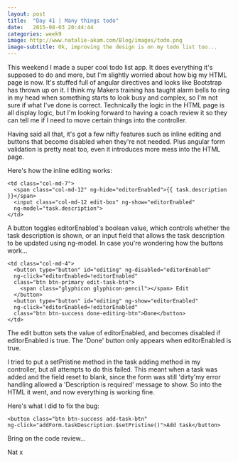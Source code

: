 ```yaml
---
layout: post
title:  "Day 41 | Many things todo"
date:   2015-08-03 20:44:44
categories: week9
image: http://www.natalie-akam.com/Blog/images/todo.png
image-subtitle: Ok, improving the design is on my todo list too...
---
```


This weekend I made a super cool todo list app. It does everything it's supposed to do and more, but I'm slightly worried about how big my HTML page is now. It's stuffed full of angular directives and looks like Bootstrap has thrown up on it. I think my Makers training has taught alarm bells to ring in my head when something starts to look busy and complex, so I'm not sure if what I've done is correct. Technically the logic in the HTML page is all display logic, but I'm looking forward to having a coach review it so they can tell me if I need to move certain things into the controller. 

Having said all that, it's got a few nifty features such as inline editing and buttons that become disabled when they're not needed. Plus angular form validation is pretty neat too, even it introduces more mess into the HTML page.

Here's how the inline editing works:

    <td class="col-md-7">
      <span class="col-md-12" ng-hide="editorEnabled">{{ task.description }}</span>
      <input class="col-md-12 edit-box" ng-show="editorEnabled" 
      ng-model="task.description">
    </td>

A button toggles editorEnabled's boolean value, which controls whether the task description is shown, or an input field that allows the task description to be updated using ng-model. In case you're wondering how the buttons work...

    <td class="col-md-4">
      <button type="button" id="editing" ng-disabled="editorEnabled" 
      ng-click="editorEnabled=!editorEnabled" 
      class="btn btn-primary edit-task-btn">
        <span class="glyphicon glyphicon-pencil"></span> Edit
      </button>
      <button type="button" id="editing" ng-show="editorEnabled" 
      ng-click="editorEnabled=!editorEnabled" 
      class="btn btn-success done-editing-btn">Done</button>
    </td>

The edit button sets the value of editorEnabled, and becomes disabled if editorEnabled is true. The 'Done' button only appears when editorEnabled is true. 

I tried to put a setPristine method in the task adding method in my controller, but all attempts to do this failed. This meant when a task was added and the field reset to blank, since the form was still 'dirty'my error handling allowed a 'Description is required' message to show. So into the HTML it went, and now everything is working fine. 

Here's what I did to fix the bug:

    <button class="btn btn-success add-task-btn" 
    ng-click="addForm.taskDescription.$setPristine()">Add task</button>

Bring on the code review...

Nat x

